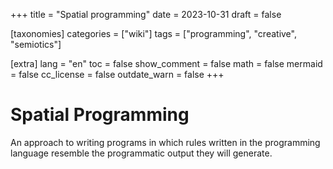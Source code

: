 +++
title = "Spatial programming"
date = 2023-10-31
draft = false

[taxonomies]
categories = ["wiki"]
tags = ["programming", "creative", "semiotics"]

[extra]
lang = "en"
toc = false
show_comment = false
math = false
mermaid = false
cc_license = false
outdate_warn = false
+++

# Spatial Programming

An approach to writing programs in which rules
written in the programming language resemble
the programmatic output they will generate.
